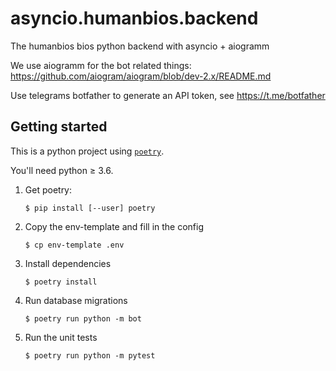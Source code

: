 # asyncio.humanbios.backend
The humanbios bios python backend with asyncio + aiogramm

We use aiogramm for the bot related things: https://github.com/aiogram/aiogram/blob/dev-2.x/README.md

Use telegrams botfather to generate an API token, see https://t.me/botfather


## Getting started

This is a python project using [`poetry`](https://python-poetry.org/docs/basic-usage).

You'll need python ≥ 3.6.

1. Get poetry:
    ```
    $ pip install [--user] poetry
    ```

1. Copy the env-template and fill in the config
    ```
    $ cp env-template .env
    ```

1. Install dependencies
    ```
    $ poetry install
    ```

1. Run database migrations
    ```
    $ poetry run python -m bot
    ```

1. Run the unit tests

    ```
    $ poetry run python -m pytest
    ```
